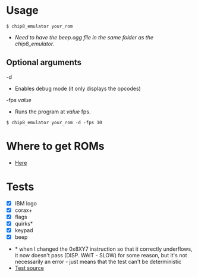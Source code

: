 # Usage
```
$ chip8_emulator your_rom
```
* *Need to have the beep.ogg file in the same folder as the chip8\_emulator.*  
## Optional arguments 
-d  
* Enables debug mode (it only displays the opcodes) 
   
-fps *value*  
* Runs the program at *value* fps.  
```
$ chip8_emulator your_rom -d -fps 10
```

# Where to get ROMs
* [Here](https://johnearnest.github.io/chip8Archive/)

# Tests
- [x] IBM logo
- [x] corax+
- [x] flags
- [x] quirks*
- [x] keypad
- [x] beep  
* \* when I changed the 0x8XY7 instruction so that it correctly underflows, it now doesn't pass (DISP. WAIT - SLOW) for some reason, but it's not necessarily an error - just means that the test can't be deterministic  
* [Test source](https://github.com/Timendus/chip8-test-suite)
